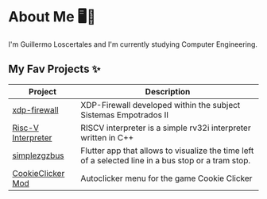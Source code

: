 # About Me 🖥️🔧

I'm Guillermo Loscertales and I'm currently studying Computer Engineering.

## My Fav Projects ✨

| Project  | Description |
| ------------- | ------------- |
| [xdp-firewall](https://github.com/GuilleLita/xdp-firewal-se2)  | XDP-Firewall developed within the subject Sistemas Empotrados II  |
| [Risc-V Interpreter]([https://github.com/GuilleLita/CookieAutoClicker](https://github.com/GuilleLita/RiscV-Interpreter))  | RISCV interpreter is a simple rv32i interpreter written in C++ |
| [simplezgzbus](https://github.com/GuilleLita/simplezgzbus)  | Flutter app that allows to visualize the time left of a selected line in a bus stop or a tram stop. |
| [CookieClicker Mod](https://github.com/GuilleLita/CookieAutoClicker)  | Autoclicker menu for the game Cookie Clicker |




<!--
**GuilleLita/GuilleLita** is a ✨ _special_ ✨ repository because its `README.md` (this file) appears on your GitHub profile.

Here are some ideas to get you started:

- 🔭 I’m currently working on ...
- 🌱 I’m currently learning ...
- 👯 I’m looking to collaborate on ...
- 🤔 I’m looking for help with ...
- 💬 Ask me about ...
- 📫 How to reach me: ...
- 😄 Pronouns: ...
- ⚡ Fun fact: ...
-->
